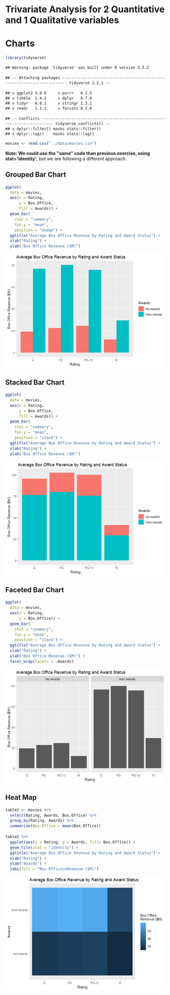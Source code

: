 Trivariate Analysis for 2 Quantitative and 1 Qualitative variables
================

Charts
======

``` r
library(tidyverse)
```

    ## Warning: package 'tidyverse' was built under R version 3.5.2

    ## -- Attaching packages ------------------------------------------------------------------------ tidyverse 1.2.1 --

    ## v ggplot2 3.0.0     v purrr   0.2.5
    ## v tibble  1.4.2     v dplyr   0.7.6
    ## v tidyr   0.8.1     v stringr 1.3.1
    ## v readr   1.1.1     v forcats 0.3.0

    ## -- Conflicts --------------------------------------------------------------------------- tidyverse_conflicts() --
    ## x dplyr::filter() masks stats::filter()
    ## x dplyr::lag()    masks stats::lag()

``` r
movies <- read.csv("../data/movies.csv")
```

**Note: We could use the "same" code than previous exercise, using stat='identity'**, but we are following a different approach.

Grouped Bar Chart
-----------------

``` r
ggplot(
  data = movies,
  aes(x = Rating,
      y = Box.Office,
      fill = Awards)) +
  geom_bar(
    stat = "summary",
    fun.y = "mean",
    position = "dodge") +
  ggtitle("Average Box Office Revenue by Rating and Award Status") +
  xlab("Rating") +
  ylab("Box Office Revenue ($M)")
```

![](04-GGPlot_files/figure-markdown_github/unnamed-chunk-2-1.png)

Stacked Bar Chart
-----------------

``` r
ggplot(
  data = movies,
  aes(x = Rating,
      y = Box.Office,
      fill = Awards)) +
  geom_bar(
    stat = "summary",
    fun.y = "mean",
    position = "stack") +
  ggtitle("Average Box Office Revenue by Rating and Award Status") +
  xlab("Rating") +
  ylab("Box Office Revenue ($M)")
```

![](04-GGPlot_files/figure-markdown_github/unnamed-chunk-3-1.png)

Faceted Bar Chart
-----------------

``` r
ggplot(
  data = movies,
  aes(x = Rating,
      y = Box.Office)) +
  geom_bar(
    stat = "summary",
    fun.y = "mean",
    position = "stack") +
  ggtitle("Average Box Office Revenue by Rating and Award Status") +
  xlab("Rating") +
  ylab("Box Office Revenue ($M)") +
  facet_wrap(facets = ~Awards)
```

![](04-GGPlot_files/figure-markdown_github/unnamed-chunk-4-1.png)

Heat Map
--------

``` r
table2 <- movies %>%
  select(Rating, Awards, Box.Office) %>%
  group_by(Rating, Awards) %>%
  summarize(Box.Office = mean(Box.Office))

table2 %>%
  ggplot(aes(x = Rating, y = Awards, fill= Box.Office)) +
  geom_tile(stat = "identity") +
  ggtitle("Average Box Office Revenue by Rating and Award Status") +
  xlab("Rating") +
  ylab("Awards") +
  labs(fill = "Box Office\nRevenue ($M)")
```

![](04-GGPlot_files/figure-markdown_github/unnamed-chunk-5-1.png)
